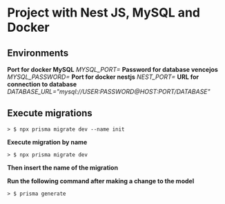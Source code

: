 # Project with Nest JS, MySQL and Docker

## Environments

**Port for docker MySQL**
_MYSQL_PORT=_
**Password for database vencejos**
_MYSQL_PASSWORD=_
**Port for docker nestjs**
_NEST_PORT=_
**URL for connection to database**
_DATABASE_URL="mysql://USER:PASSWORD@HOST:PORT/DATABASE"_

## Execute migrations

```
> $ npx prisma migrate dev --name init
```

**Execute migration by name**

```
> $ npx prisma migrate dev
```

**Then insert the name of the migration**

**Run the following command after making a change to the model**
```
> $ prisma generate
```
